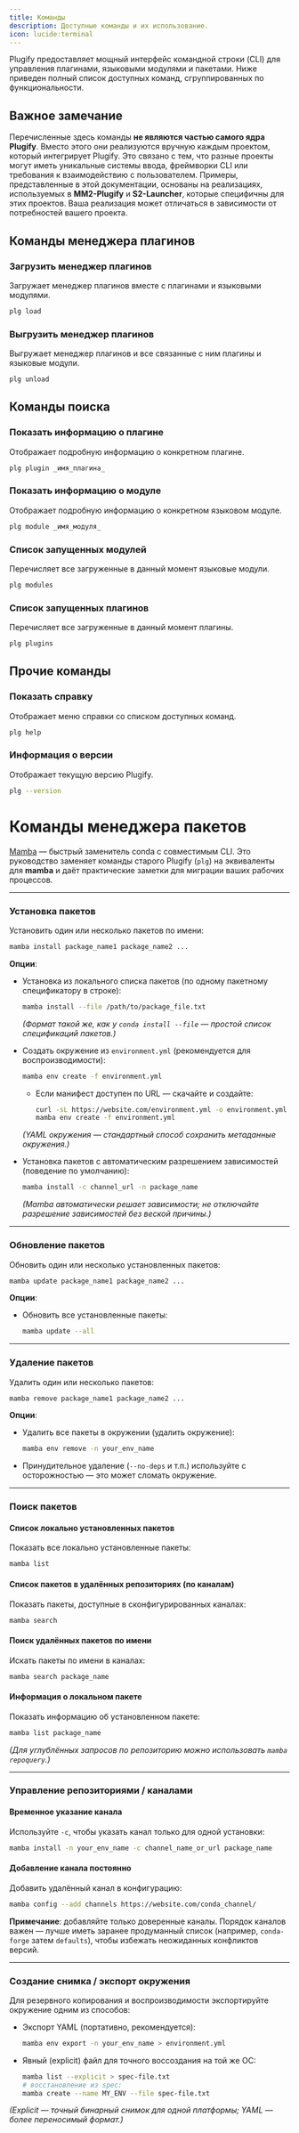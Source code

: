 ```yaml
---
title: Команды
description: Доступные команды и их использование.
icon: lucide:terminal
---
```


Plugify предоставляет мощный интерфейс командной строки (CLI) для управления плагинами, языковыми модулями и пакетами. Ниже приведен полный список доступных команд, сгруппированных по функциональности.

## **Важное замечание**
Перечисленные здесь команды **не являются частью самого ядра Plugify**. Вместо этого они реализуются вручную каждым проектом, который интегрирует Plugify. Это связано с тем, что разные проекты могут иметь уникальные системы ввода, фреймворки CLI или требования к взаимодействию с пользователем. Примеры, представленные в этой документации, основаны на реализациях, используемых в **MM2-Plugify** и **S2-Launcher**, которые специфичны для этих проектов. Ваша реализация может отличаться в зависимости от потребностей вашего проекта.

## **Команды менеджера плагинов**

### Загрузить менеджер плагинов
Загружает менеджер плагинов вместе с плагинами и языковыми модулями.

```bash
plg load
```

### Выгрузить менеджер плагинов
Выгружает менеджер плагинов и все связанные с ним плагины и языковые модули.

```bash
plg unload
```

## **Команды поиска**

### Показать информацию о плагине
Отображает подробную информацию о конкретном плагине.

```bash
plg plugin _имя_плагина_
```

### Показать информацию о модуле
Отображает подробную информацию о конкретном языковом модуле.

```bash
plg module _имя_модуля_
```

### Список запущенных модулей
Перечисляет все загруженные в данный момент языковые модули.

```bash
plg modules
```

### Список запущенных плагинов
Перечисляет все загруженные в данный момент плагины.

```bash
plg plugins
```

## **Прочие команды**

### Показать справку
Отображает меню справки со списком доступных команд.

```bash
plg help
```

### Информация о версии
Отображает текущую версию Plugify.

```bash
plg --version
```

# **Команды менеджера пакетов**

[Mamba](https://mamba.readthedocs.io/en/latest/) — быстрый заменитель conda с совместимым CLI. Это руководство заменяет команды старого Plugify (`plg`) на эквиваленты для **mamba** и даёт практические заметки для миграции ваших рабочих процессов.

---

### Установка пакетов
Установить один или несколько пакетов по имени:

```bash
mamba install package_name1 package_name2 ...
```

**Опции**:

- Установка из локального списка пакетов (по одному пакетному спецификатору в строке):

  ```bash
  mamba install --file /path/to/package_file.txt
  ```

  *(Формат такой же, как у `conda install --file` — простой список спецификаций пакетов.)*

- Создать окружение из `environment.yml` (рекомендуется для воспроизводимости):

  ```bash
  mamba env create -f environment.yml
  ```

  - Если манифест доступен по URL — скачайте и создайте:

    ```bash
    curl -sL https://website.com/environment.yml -o environment.yml
    mamba env create -f environment.yml
    ```

  *(YAML окружения — стандартный способ сохранить метаданные окружения.)*

- Установка пакетов с автоматическим разрешением зависимостей (поведение по умолчанию):

  ```bash
  mamba install -c channel_url -n package_name
  ```

  *(Mamba автоматически решает зависимости; не отключайте разрешение зависимостей без веской причины.)*

---

### Обновление пакетов
Обновить один или несколько установленных пакетов:

```bash
mamba update package_name1 package_name2 ...
```

**Опции**:
- Обновить все установленные пакеты:

  ```bash
  mamba update --all
  ```

---

### Удаление пакетов
Удалить один или несколько пакетов:

```bash
mamba remove package_name1 package_name2 ...
```

**Опции**:
- Удалить все пакеты в окружении (удалить окружение):

  ```bash
  mamba env remove -n your_env_name
  ```

- Принудительное удаление (`--no-deps` и т.п.) используйте с осторожностью — это может сломать окружение.

---

### Поиск пакетов

#### Список локально установленных пакетов
Показать все локально установленные пакеты:

```bash
mamba list
```

#### Список пакетов в удалённых репозиториях (по каналам)
Показать пакеты, доступные в сконфигурированных каналах:

```bash
mamba search
```

#### Поиск удалённых пакетов по имени
Искать пакеты по имени в каналах:

```bash
mamba search package_name
```

#### Информация о локальном пакете
Показать информацию об установленном пакете:

```bash
mamba list package_name
```

*(Для углублённых запросов по репозиторию можно использовать `mamba repoquery`.)*

---

### Управление репозиториями / каналами

#### Временное указание канала
Используйте `-c`, чтобы указать канал только для одной установки:

```bash
mamba install -n your_env_name -c channel_name_or_url package_name
```

#### Добавление канала постоянно
Добавить удалённый канал в конфигурацию:

```bash
mamba config --add channels https://website.com/conda_channel/
```

**Примечание**: добавляйте только доверенные каналы. Порядок каналов важен — лучше иметь заранее продуманный список (например, `conda-forge` затем `defaults`), чтобы избежать неожиданных конфликтов версий.

---

### Создание снимка / экспорт окружения
Для резервного копирования и воспроизводимости экспортируйте окружение одним из способов:

- Экспорт YAML (портативно, рекомендуется):

  ```bash
  mamba env export -n your_env_name > environment.yml
  ```

- Явный (explicit) файл для точного воссоздания на той же ОС:

  ```bash
  mamba list --explicit > spec-file.txt
  # восстановление из spec:
  mamba create --name MY_ENV --file spec-file.txt
  ```

*(Explicit — точный бинарный снимок для одной платформы; YAML — более переносимый формат.)*
